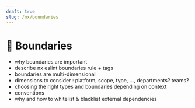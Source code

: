 ```yaml
---
draft: true
slug: /nx/boundaries
---
```


# 🚧 Boundaries

- why boundaries are important
- describe nx eslint boundaries rule + tags
- boundaries are multi-dimensional
- dimensions to consider : platform, scope, type, ..., departments? teams?
- choosing the right types and boundaries depending on context
- conventions
- why and how to whitelist & blacklist external dependencies

